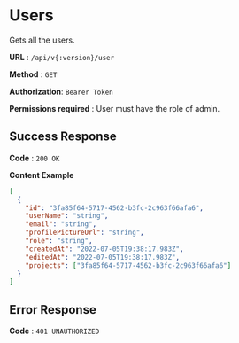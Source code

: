 # Users

Gets all the users.

**URL** : `/api/v{:version}/user`

**Method** : `GET`

**Authorization**: `Bearer Token`

**Permissions required** : User must have the role of admin.

## Success Response

**Code** : `200 OK`

**Content Example**

```json
[
  {
    "id": "3fa85f64-5717-4562-b3fc-2c963f66afa6",
    "userName": "string",
    "email": "string",
    "profilePictureUrl": "string",
    "role": "string",
    "createdAt": "2022-07-05T19:38:17.983Z",
    "editedAt": "2022-07-05T19:38:17.983Z",
    "projects": ["3fa85f64-5717-4562-b3fc-2c963f66afa6"]
  }
]
```

## Error Response

**Code** : `401 UNAUTHORIZED`
